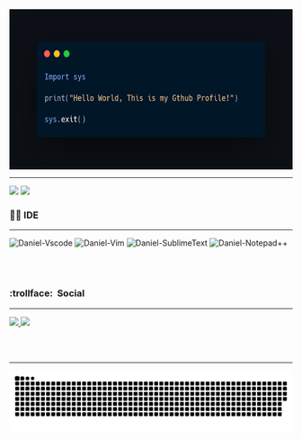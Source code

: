 
<img align="center" width="580" height="285" src="assets/carbon.png">

---

<div align="left"> <img height="180em" src="https://github-readme-stats.vercel.app/api?username=cl6udzx&&show_icons=true&theme=gotham&include_all_commits=true&count_private=true"/> 
<img height="130em" src="https://github-readme-stats.vercel.app/api/top-langs/?username=cl6udzx&layout=compact&langs_count=7&theme=gotham"/> 
</div> 


### 👨‍💻&nbsp;IDE 

--- 

<div> <img alt="Daniel-Vscode" src="https://img.shields.io/badge/Visual_Studio_Code-0078D4?style=for-the-badge&logo=visual%20studio%20code&logoColor=white"> <img alt="Daniel-Vim" src="https://img.shields.io/badge/VIM-%2311AB00.svg?&style=for-the-badge&logo=vim&logoColor=white"> 
<img alt="Daniel-SublimeText" src="https://img.shields.io/badge/sublime_text-%23575757.svg?&style=for-the-badge&logo=sublime-text&logoColor=important"> 
<img alt="Daniel-Notepad++" src="https://img.shields.io/badge/Notepad++-90E59A.svg?style=for-the-badge&logo=notepad%2B%2B&logoColor=black">
</div>

<br></br>

### :trollface:&nbsp; Social

---
<div align="left">
<a href="https://www.instagram.com/cl6udzx/"> <img src="https://img.shields.io/badge/Instagram-E4405F?style=for-the-badge&logo=instagram&logoColor=white"> </a>
<a href="https://twitter.com/MrK40209173"> <img src="https://img.shields.io/badge/Twitter-1DA1F2?style=for-the-badge&logo=twitter&logoColor=white"style="max-width: 100%;">
 </a>
</div>

<br></br>

---

![Snake animation](https://github.com/cl6udzx/cl6udzx/blob/output/github-contribution-grid-snake.svg)

